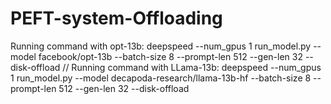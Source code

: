 # PEFT-system-Offloading

Running command with opt-13b: deepspeed --num_gpus 1 run_model.py --model facebook/opt-13b --batch-size 8 --prompt-len 512 --gen-len 32 --disk-offload
//
Running command with LLama-13b: deepspeed --num_gpus 1 run_model.py --model decapoda-research/llama-13b-hf --batch-size 8 --prompt-len 512 --gen-len 32 --disk-offload

